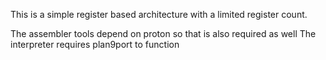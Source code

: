 This is a simple register based architecture with a limited register count.

The assembler tools depend on proton so that is also required as well
The interpreter requires plan9port to function
